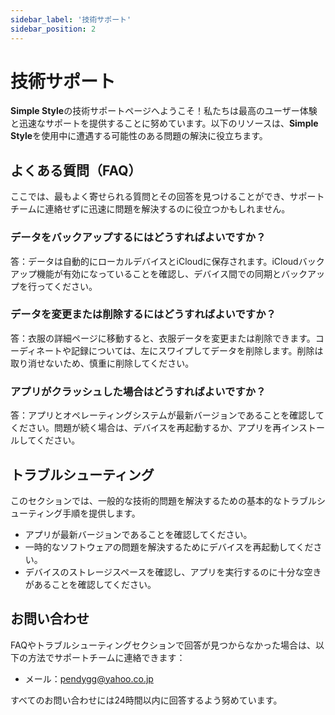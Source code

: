 ```yaml
---
sidebar_label: '技術サポート'
sidebar_position: 2
---
```


# 技術サポート

**Simple Style**の技術サポートページへようこそ！私たちは最高のユーザー体験と迅速なサポートを提供することに努めています。以下のリソースは、**Simple Style**を使用中に遭遇する可能性のある問題の解決に役立ちます。

## よくある質問（FAQ）

ここでは、最もよく寄せられる質問とその回答を見つけることができ、サポートチームに連絡せずに迅速に問題を解決するのに役立つかもしれません。

### データをバックアップするにはどうすればよいですか？
答：データは自動的にローカルデバイスとiCloudに保存されます。iCloudバックアップ機能が有効になっていることを確認し、デバイス間での同期とバックアップを行ってください。

### データを変更または削除するにはどうすればよいですか？
答：衣服の詳細ページに移動すると、衣服データを変更または削除できます。コーディネートや記録については、左にスワイプしてデータを削除します。削除は取り消せないため、慎重に削除してください。

### アプリがクラッシュした場合はどうすればよいですか？
答：アプリとオペレーティングシステムが最新バージョンであることを確認してください。問題が続く場合は、デバイスを再起動するか、アプリを再インストールしてください。

## トラブルシューティング

このセクションでは、一般的な技術的問題を解決するための基本的なトラブルシューティング手順を提供します。

- アプリが最新バージョンであることを確認してください。
- 一時的なソフトウェアの問題を解決するためにデバイスを再起動してください。
- デバイスのストレージスペースを確認し、アプリを実行するのに十分な空きがあることを確認してください。

## お問い合わせ

FAQやトラブルシューティングセクションで回答が見つからなかった場合は、以下の方法でサポートチームに連絡できます：

- メール：pendygg@yahoo.co.jp

すべてのお問い合わせには24時間以内に回答するよう努めています。

